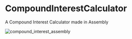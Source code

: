 # CompoundInterestCalculator
A Compound Interest Calculator made in Assembly

![compound_interest_assembly](https://user-images.githubusercontent.com/59773291/147504943-755c1a2e-9017-44ed-95f3-c091e2b4df35.gif)
